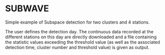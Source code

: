 # SUBWAVE

Simple example of Subspace detection for two clusters and 4 stations. 

The user defines the detection day. The continuous data recorded at the different stations on this day are directly downloaded and a file containing the statistic values exceeding the threshold value (as well as the associated detection time, cluster number and threshold value) is given as output. 

